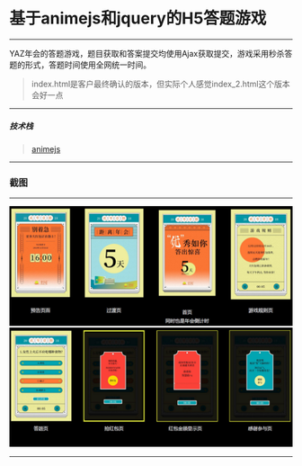 # 基于animejs和jquery的H5答题游戏

---

 YAZ年会的答题游戏，题目获取和答案提交均使用Ajax获取提交，游戏采用秒杀答题的形式，答题时间使用全网统一时间。
 > index.html是客户最终确认的版本，但实际个人感觉index_2.html这个版本会好一点
 
---

##### 技术栈

> [animejs](http://animejs.com/)

---
### 截图

---

![print](./print/p1.jpg)
![print](./print/p2.jpg)

---